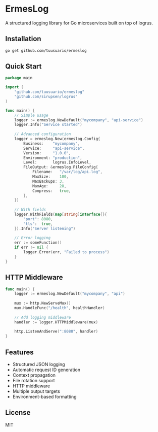 # ErmesLog

A structured logging library for Go microservices built on top of logrus.

## Installation

```bash
go get github.com/tuusuario/ermeslog
```

## Quick Start

```go
package main

import (
    "github.com/tuusuario/ermeslog"
    "github.com/sirupsen/logrus"
)

func main() {
    // Simple usage
    logger := ermeslog.NewDefault("mycompany", "api-service")
    logger.Info("Service started")
    
    // Advanced configuration
    logger = ermeslog.New(ermeslog.Config{
        Business:    "mycompany",
        Service:     "api-service",
        Version:     "1.0.0",
        Environment: "production",
        Level:       logrus.InfoLevel,
        FileOutput: &ermeslog.FileConfig{
            Filename:   "/var/log/api.log",
            MaxSize:    100,
            MaxBackups: 3,
            MaxAge:     28,
            Compress:   true,
        },
    })
    
    // With fields
    logger.WithFields(map[string]interface{}{
        "port": 8080,
        "tls":  true,
    }).Info("Server listening")
    
    // Error logging
    err := someFunction()
    if err != nil {
        logger.Error(err, "Failed to process")
    }
}
```

## HTTP Middleware

```go
func main() {
    logger := ermeslog.NewDefault("mycompany", "api")
    
    mux := http.NewServeMux()
    mux.HandleFunc("/health", healthHandler)
    
    // Add logging middleware
    handler := logger.HTTPMiddleware(mux)
    
    http.ListenAndServe(":8080", handler)
}
```

## Features

- Structured JSON logging
- Automatic request ID generation
- Context propagation
- File rotation support
- HTTP middleware
- Multiple output targets
- Environment-based formatting

## License

MIT